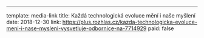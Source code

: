 ---
template: media-link
title:  Každá technologická evoluce mění i naše myšlení
date: 2018-12-30
link: https://plus.rozhlas.cz/kazda-technologicka-evoluce-meni-i-nase-mysleni-vysvetluje-odbornice-na-7714929
paid: false